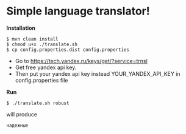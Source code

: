 Simple language translator!
===================
**Installation**

    $ mvn clean install
    $ chmod u+x ./translate.sh
    $ cp config.properties.dist config.properties

 - Go to https://tech.yandex.ru/keys/get/?service=trnsl 
 - Get free yandex api key. 
 - Then put your yandex api key instead YOUR_YANDEX_API_KEY in config.properties file

**Run**

    $ ./translate.sh robust
will produce

    надежные
    
